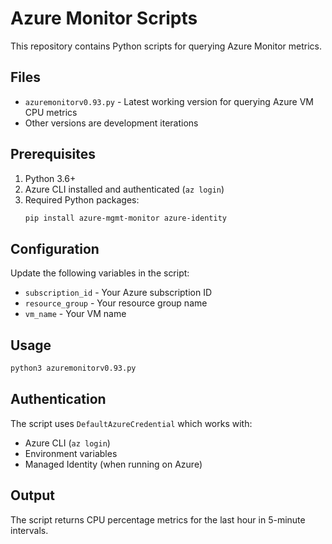 # Azure Monitor Scripts

This repository contains Python scripts for querying Azure Monitor metrics.

## Files

- `azuremonitorv0.93.py` - Latest working version for querying Azure VM CPU metrics
- Other versions are development iterations

## Prerequisites

1. Python 3.6+
2. Azure CLI installed and authenticated (`az login`)
3. Required Python packages:
   ```bash
   pip install azure-mgmt-monitor azure-identity
   ```

## Configuration

Update the following variables in the script:
- `subscription_id` - Your Azure subscription ID
- `resource_group` - Your resource group name
- `vm_name` - Your VM name

## Usage

```bash
python3 azuremonitorv0.93.py
```

## Authentication

The script uses `DefaultAzureCredential` which works with:
- Azure CLI (`az login`)
- Environment variables
- Managed Identity (when running on Azure)

## Output

The script returns CPU percentage metrics for the last hour in 5-minute intervals.